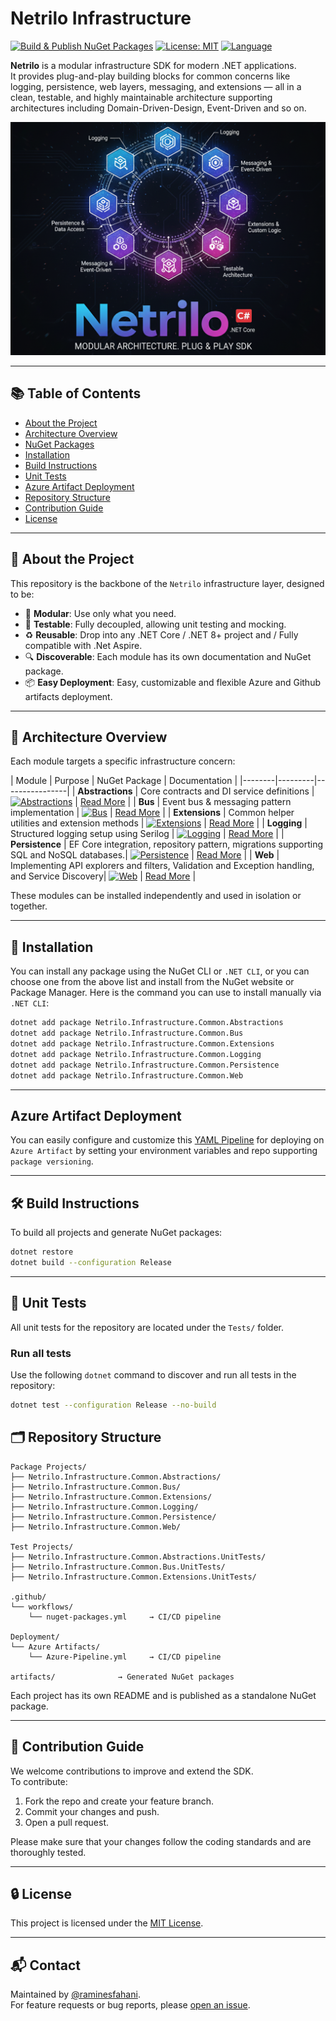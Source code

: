 # Netrilo Infrastructure

[![Build & Publish NuGet Packages](https://github.com/raminesfahani/Netrilo_Infrastructure/actions/workflows/nuget-packages.yml/badge.svg)](https://github.com/raminesfahani/Netrilo_Infrastructure/actions/workflows/nuget-packages.yml)
[![License: MIT](https://img.shields.io/badge/License-MIT-yellow.svg)](LICENSE)
[![Language](https://img.shields.io/github/languages/top/raminesfahani/Netrilo_Infrastructure)](https://github.com/raminesfahani/Netrilo_Infrastructure/search?l=c%23)

**Netrilo** is a modular infrastructure SDK for modern .NET applications.  
It provides plug-and-play building blocks for common concerns like logging, persistence, web layers, messaging, and extensions — all in a clean, testable, and highly maintainable architecture supporting architectures including Domain-Driven-Design, Event-Driven and so on.

![Netrilo Logo](https://github.com/raminesfahani/Netrilo_Infrastructure/raw/main/logo.png)

---

## 📚 Table of Contents

- [About the Project](#-about-the-project)
- [Architecture Overview](#-architecture-overview)
- [NuGet Packages](#-nuget-packages)
- [Installation](#-installation)
- [Build Instructions](#-build-instructions)
- [Unit Tests](#-unit-tests)
- [Azure Artifact Deployment](#-azure-artifact-deployment)
- [Repository Structure](#-repository-structure)
- [Contribution Guide](#-contribution-guide)
- [License](#-license)

---

## 📖 About the Project

This repository is the backbone of the `Netrilo` infrastructure layer, designed to be:

- 🔌 **Modular**: Use only what you need.
- 🧪 **Testable**: Fully decoupled, allowing unit testing and mocking.
- ♻️ **Reusable**: Drop into any .NET Core / .NET 8+ project and / Fully compatible with .Net Aspire.
- 🔍 **Discoverable**: Each module has its own documentation and NuGet package.
- 📦 **Easy Deployment**: Easy, customizable and flexible Azure and Github artifacts deployment.

---

## 🧱 Architecture Overview

Each module targets a specific infrastructure concern:

| Module | Purpose | NuGet Package | Documentation |
|--------|---------|----------------|
| **Abstractions** | Core contracts and DI service definitions | [![Abstractions](https://img.shields.io/nuget/v/Netrilo.Infrastructure.Common.Abstractions)](https://www.nuget.org/packages/Netrilo.Infrastructure.Common.Abstractions) | [Read More](Src/Netrilo.Infrastructure.Common.Abstractions) |
| **Bus**         | Event bus & messaging pattern implementation | [![Bus](https://img.shields.io/nuget/v/Netrilo.Infrastructure.Common.Bus)](https://www.nuget.org/packages/Netrilo.Infrastructure.Common.Bus) | [Read More](Src/Netrilo.Infrastructure.Common.Bus) |
| **Extensions**  | Common helper utilities and extension methods | [![Extensions](https://img.shields.io/nuget/v/Netrilo.Infrastructure.Common.Extensions)](https://www.nuget.org/packages/Netrilo.Infrastructure.Common.Extensions) | [Read More](Src/Netrilo.Infrastructure.Common.Extensions) |
| **Logging**     | Structured logging setup using Serilog | [![Logging](https://img.shields.io/nuget/v/Netrilo.Infrastructure.Common.Logging)](https://www.nuget.org/packages/Netrilo.Infrastructure.Common.Logging) | [Read More](Src/Netrilo.Infrastructure.Common.Logging) |
| **Persistence** | EF Core integration, repository pattern, migrations supporting SQL and NoSQL databases.| [![Persistence](https://img.shields.io/nuget/v/Netrilo.Infrastructure.Common.Persistence)](https://www.nuget.org/packages/Netrilo.Infrastructure.Common.Persistence) | [Read More](Src/Netrilo.Infrastructure.Common.Persistence) |
| **Web**         | Implementing API explorers and filters, Validation and Exception handling, and Service Discovery| [![Web](https://img.shields.io/nuget/v/Netrilo.Infrastructure.Common.Web)](https://www.nuget.org/packages/Netrilo.Infrastructure.Common.Web) | [Read More](Src/Netrilo.Infrastructure.Common.Web) |


These modules can be installed independently and used in isolation or together.

---

## 🚀 Installation

You can install any package using the NuGet CLI or `.NET CLI`, or you can choose one from the above list and install from the NuGet website or Package Manager. Here is the command you can use to install manually via `.NET CLI`:

```bash
dotnet add package Netrilo.Infrastructure.Common.Abstractions
dotnet add package Netrilo.Infrastructure.Common.Bus
dotnet add package Netrilo.Infrastructure.Common.Extensions
dotnet add package Netrilo.Infrastructure.Common.Logging
dotnet add package Netrilo.Infrastructure.Common.Persistence
dotnet add package Netrilo.Infrastructure.Common.Web
```

---

## Azure Artifact Deployment

You can easily configure and customize this [YAML Pipeline](Deployment/Azure-Pipeline.yml) for deploying on `Azure Artifact` by setting your environment variables and repo supporting `package versioning`.

---

## 🛠️ Build Instructions

To build all projects and generate NuGet packages:

```bash
dotnet restore
dotnet build --configuration Release
```

---

## 🧪 Unit Tests

All unit tests for the repository are located under the `Tests/` folder.

### Run all tests

Use the following `dotnet` command to discover and run all tests in the repository:

```bash
dotnet test --configuration Release --no-build
```

## 🗂️ Repository Structure

```
Package Projects/
├── Netrilo.Infrastructure.Common.Abstractions/
├── Netrilo.Infrastructure.Common.Bus/
├── Netrilo.Infrastructure.Common.Extensions/
├── Netrilo.Infrastructure.Common.Logging/
├── Netrilo.Infrastructure.Common.Persistence/
├── Netrilo.Infrastructure.Common.Web/

Test Projects/
├── Netrilo.Infrastructure.Common.Abstractions.UnitTests/
├── Netrilo.Infrastructure.Common.Bus.UnitTests/
├── Netrilo.Infrastructure.Common.Extensions.UnitTests/

.github/
└── workflows/
    └── nuget-packages.yml     → CI/CD pipeline

Deployment/
└── Azure Artifacts/
    └── Azure-Pipeline.yml     → CI/CD pipeline

artifacts/              → Generated NuGet packages
```

Each project has its own README and is published as a standalone NuGet package.

---

## 🤝 Contribution Guide

We welcome contributions to improve and extend the SDK.  
To contribute:

1. Fork the repo and create your feature branch.
2. Commit your changes and push.
3. Open a pull request.

Please make sure that your changes follow the coding standards and are thoroughly tested.

---

## 🔒 License

This project is licensed under the [MIT License](LICENSE).

---

## 📬 Contact

Maintained by [@raminesfahani](https://github.com/raminesfahani).  
For feature requests or bug reports, please [open an issue](https://github.com/raminesfahani/Netrilo_Infrastructure/issues).
